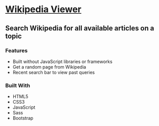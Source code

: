 # [Wikipedia Viewer](http://tobychow.github.io/weather)
## Search Wikipedia for all available articles on a topic

### Features
- Built without JavaScript libraries or frameworks
- Get a random page from Wikipedia
- Recent search bar to view past queries

### Built With
- HTML5 
- CSS3
- JavaScript
- Sass
- Bootstrap